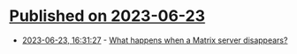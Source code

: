 # [Published on 2023-06-23](index.md)

* [2023-06-23, 16:31:27](https://lobste.rs/s/qk6sdm/what_happens_when_matrix_server) - [What happens when a Matrix server disappears?](https://blog.erethon.com/blog/2023/06/21/what-happens-when-a-matrix-server-disappears/)
